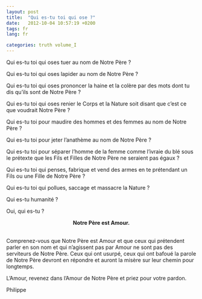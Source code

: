 ```yaml
---
layout: post
title:  "Qui es-tu toi qui ose ?"
date:   2012-10-04 10:57:19 +0200
tags: fr
lang: fr

categories: truth volume_I
---
```

Qui es-tu toi qui oses tuer au nom de Notre Père ?

Qui es-tu toi qui oses lapider au nom de Notre Père ?

Qui es-tu toi qui oses prononcer la haine et la colère par des mots dont tu dis qu’ils sont de Notre Père ?

Qui es-tu toi qui oses renier le Corps et la Nature soit disant que c’est ce que voudrait Notre Père ?

Qui es-tu toi pour maudire des hommes et des femmes au nom de Notre Père ?

Qui es-tu toi pour jeter l’anathème au nom de Notre Père ?

Qui es-tu toi pour séparer l’homme de la femme comme l’ivraie du blé sous le prétexte que les Fils et Filles de Notre Père ne seraient pas égaux ?

Qui es-tu toi qui penses, fabrique et vend des armes en te prétendant un Fils ou une Fille de Notre Père ?

Qui es-tu toi qui pollues, saccage et massacre la Nature ?

Qui es-tu humanité ?

Oui, qui es-tu ?

<center><strong>Notre Père est Amour.</strong></center><br>

Comprenez-vous que Notre Père est Amour et que ceux qui prétendent parler en son nom et qui n’agissent pas par Amour ne sont pas des serviteurs de Notre Père. Ceux qui ont usurpé, ceux qui ont bafoué la parole de Notre Père devront en répondre et auront la misère sur leur chemin pour longtemps.

L’Amour, revenez dans l’Amour de Notre Père et priez pour votre pardon.


Philippe



<!-- 
Ce(tte) œuvre est mise à disposition selon les termes de la Licence Creative Commons Attribution - Pas d’Utilisation Commerciale 4.0 International.
-->
